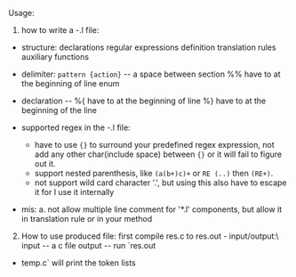  Usage: 
1. how to write a -.l file: 
 - structure:
     declarations
     regular expressions definition
     translation rules
     auxiliary functions

 - delimiter:
     `pattern {action}` -- a space between section
     %% have to at the beginning of line enum

 - declaration
    -- %{ have to at the beginning of line %} have to at the beginning of the line

 - supported regex in the -.l file:
   - have to use `{}` to surround your predefined regex expression, not add any other char(include space) between `{}`
   or it will fail to figure out it.
   - support nested parenthesis, like `(a(b+)c)+` or `RE (..)` then `(RE+)`.
   - not support wild card character '.', but using this also have to escape it for I use it internally


 - mis:
     a. not allow multiple line comment for '*.l' components,
     but allow it in translation rule or in your method

 
 
2. How to use produced file: first compile res.c to res.out - input/output:\ input -- a c file output -- run `res.out
 - temp.c` will print the token lists